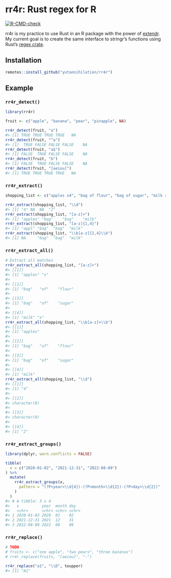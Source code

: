 
<!-- README.md is generated from README.Rmd. Please edit that file -->

# rr4r: Rust regex for R

<!-- badges: start -->

[![R-CMD-check](https://github.com/yutannihilation/rr4r/workflows/R-CMD-check/badge.svg)](https://github.com/yutannihilation/rr4r/actions)
<!-- badges: end -->

rr4r is my practice to use Rust in an R package with the power of
[extendr](https://github.com/extendr/extendr). My current goal is to
create the same interface to stringr’s functions using Rust’s [regex
crate](https://docs.rs/regex/1.4.3/regex/).

## Installation

``` r
remotes::install_github("yutannihilation/rr4r")
```

## Example

### `rr4r_detect()`

``` r
library(rr4r)

fruit <- c("apple", "banana", "pear", "pinapple", NA)

rr4r_detect(fruit, "a")
#> [1] TRUE TRUE TRUE TRUE   NA
rr4r_detect(fruit, "^a")
#> [1]  TRUE FALSE FALSE FALSE    NA
rr4r_detect(fruit, "a$")
#> [1] FALSE  TRUE FALSE FALSE    NA
rr4r_detect(fruit, "b")
#> [1] FALSE  TRUE FALSE FALSE    NA
rr4r_detect(fruit, "[aeiou]")
#> [1] TRUE TRUE TRUE TRUE   NA
```

### `rr4r_extract()`

``` r
shopping_list <- c("apples x4", "bag of flour", "bag of sugar", "milk x2")

rr4r_extract(shopping_list, "\\d")
#> [1] "4" NA  NA  "2"
rr4r_extract(shopping_list, "[a-z]+")
#> [1] "apples" "bag"    "bag"    "milk"
rr4r_extract(shopping_list, "[a-z]{1,4}")
#> [1] "appl" "bag"  "bag"  "milk"
rr4r_extract(shopping_list, "\\b[a-z]{1,4}\\b")
#> [1] NA     "bag"  "bag"  "milk"
```

### `rr4r_extract_all()`

``` r
# Extract all matches
rr4r_extract_all(shopping_list, "[a-z]+")
#> [[1]]
#> [1] "apples" "x"     
#> 
#> [[2]]
#> [1] "bag"   "of"    "flour"
#> 
#> [[3]]
#> [1] "bag"   "of"    "sugar"
#> 
#> [[4]]
#> [1] "milk" "x"
rr4r_extract_all(shopping_list, "\\b[a-z]+\\b")
#> [[1]]
#> [1] "apples"
#> 
#> [[2]]
#> [1] "bag"   "of"    "flour"
#> 
#> [[3]]
#> [1] "bag"   "of"    "sugar"
#> 
#> [[4]]
#> [1] "milk"
rr4r_extract_all(shopping_list, "\\d")
#> [[1]]
#> [1] "4"
#> 
#> [[2]]
#> character(0)
#> 
#> [[3]]
#> character(0)
#> 
#> [[4]]
#> [1] "2"
```

### `rr4r_extract_groups()`

``` r
library(dplyr, warn.conflicts = FALSE)

tibble(
  x = c("2020-01-02", "2021-12-31", "2022-08-09")
) %>% 
  mutate(
    rr4r_extract_groups(x, 
      pattern = "(?P<year>\\d{4})-(?P<month>\\d{2})-(?P<day>\\d{2})"
    )
  )
#> # A tibble: 3 x 4
#>   x          year  month day  
#>   <chr>      <chr> <chr> <chr>
#> 1 2020-01-02 2020  01    02   
#> 2 2021-12-31 2021  12    31   
#> 3 2022-08-09 2022  08    09
```

### `rr4r_replace()`

``` r
# TODO
# fruits <- c("one apple", "two pears", "three bananas")
# rr4r_replace(fruits, "[aeiou]", "-")

rr4r_replace("a1", "\\D", toupper)
#> [1] "A1"
```
